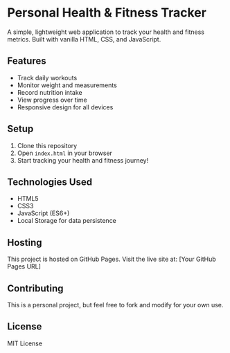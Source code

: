 # Personal Health & Fitness Tracker

A simple, lightweight web application to track your health and fitness metrics. Built with vanilla HTML, CSS, and JavaScript.

## Features

- Track daily workouts
- Monitor weight and measurements
- Record nutrition intake
- View progress over time
- Responsive design for all devices

## Setup

1. Clone this repository
2. Open `index.html` in your browser
3. Start tracking your health and fitness journey!

## Technologies Used

- HTML5
- CSS3
- JavaScript (ES6+)
- Local Storage for data persistence

## Hosting

This project is hosted on GitHub Pages. Visit the live site at: [Your GitHub Pages URL]

## Contributing

This is a personal project, but feel free to fork and modify for your own use.

## License

MIT License 